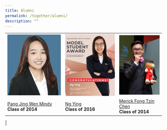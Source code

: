 ```yaml
---
title: Alumni
permalink: /together/alumni/
description: ""
---
```

|  |  |  |
| -------- | -------- | -------- |
| <img src="/images/Pang%20Jing%20Wen%20Mindy.png" style="width:280px;"/> | <img src="/images/alumni%20ng%20ying.jpg" style="width:260px;"/>  | <img src="/images/alumni%20merick.jpg" style="width:200px;"/> |
| [Pang Jing Wen Mindy](/files/Write-up%20for%20Alumni.pdf) <br> **Class of 2014** | [Ng Ying](/files/Write-up%20for%20Alumni2.pdf) <br> **Class of 2016** | [Merick Fong Tzin Chen](/files/Write-up%20for%20Alumni3.pdf) <br> **Class of 2014** |
| 

